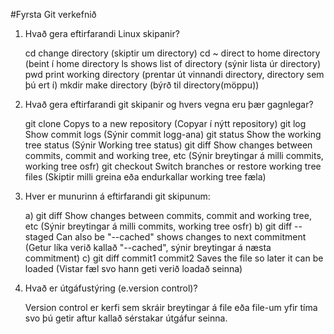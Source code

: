 #Fyrsta Git verkefnið

1. Hvað gera eftirfarandi Linux skipanir?

	cd    				change directory (skiptir um directory)
	cd ~  				direct to home directory (beint í home directory
	ls    				shows list of directory	 (sýnir lista úr directory)
	pwd   				print working directory  (prentar út vinnandi directory, directory sem þú ert í)
	mkdir 				make directory		 (býrð til directory(möppu))

2. Hvað gera eftirfarandi git skipanir og hvers vegna eru þær gagnlegar?

	git clone     			Copys to a new repository   					(Copyar í nýtt repository)
	git log       			Show commit logs	    					(Sýnir commit logg-ana)
	git status    			Show the working tree status					(Sýnir Working tree status)
	git diff      			Show changes between commits, commit and working tree, etc	(Sýnir breytingar á milli commits, working tree osfr)
	git checkout  			Switch branches or restore working tree files			(Skiptir milli greina eða endurkallar working tree fæla)

3. Hver er munurinn á eftirfarandi git skipunum:

	a) git diff 			Show changes between commits, commit and working tree, etc      (Sýnir breytingar á milli commits, working tree osfr)
	b) git diff --staged 		Can also be "--cached" shows changes to next commitment         (Getur líka verið kallað "--cached", sýnir breytingar á næsta commitment)
	c) git diff commit1 commit2	Saves the file so later it can be loaded			(Vistar fæl svo hann geti verið loadað seinna)

4. 	Hvað er útgáfustýring (e.version control)? 
	
	Version control er kerfi sem skráir breytingar á file eða file-um yfir tíma svo þú getir aftur kallað sérstakar útgáfur seinna.
